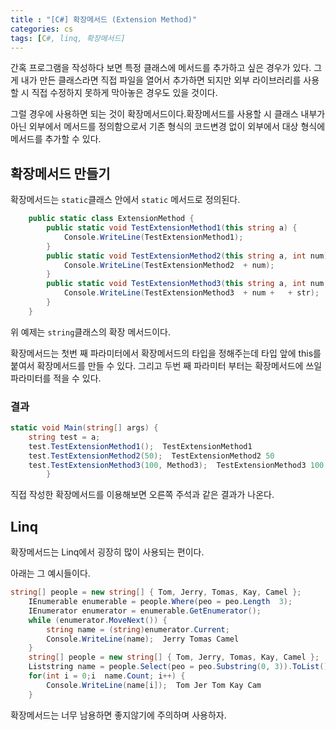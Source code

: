```yaml
---
title : "[C#] 확장메서드 (Extension Method)"
categories: cs
tags: [C#, linq, 확장메서드]
---
```


간혹 프로그램을 작성하다 보면 특정 클래스에 메서드를 추가하고 싶은 경우가 있다. 그게 내가 만든 클래스라면 직접 파일을 열어서 추가하면 되지만 외부 라이브러리를 사용할 시 직접 수정하지 못하게 막아놓은 경우도 있을 것이다.

그럴 경우에 사용하면 되는 것이 확장메서드이다.확장메서드를 사용할 시 클래스 내부가 아닌 외부에서 메서드를 정의함으로서 기존 형식의 코드변경 없이 외부에서 대상 형식에 메서드를 추가할 수 있다.

## 확장메서드 만들기
확장메서드는 `static`클래스 안에서 `static` 메서드로 정의된다.

```cs
    public static class ExtensionMethod {
        public static void TestExtensionMethod1(this string a) {
            Console.WriteLine(TestExtensionMethod1);
        }
        public static void TestExtensionMethod2(this string a, int num) {
            Console.WriteLine(TestExtensionMethod2  + num);
        }
        public static void TestExtensionMethod3(this string a, int num, string str) {
            Console.WriteLine(TestExtensionMethod3  + num +   + str);
        }
    }
```
위 예제는 `string`클래스의 확장 메서드이다.

확장메서드는 첫번 째 파라미터에서 확장메서드의 타입을 정해주는데 타입 앞에 this를 붙여서 확장메서드를 만들 수 있다. 그리고 두번 째 파라미터 부터는 확장메서드에 쓰일 파라미터를 적을 수 있다.

### 결과
```cs
static void Main(string[] args) {
	string test = a;
	test.TestExtensionMethod1();  TestExtensionMethod1
	test.TestExtensionMethod2(50);  TestExtensionMethod2 50
	test.TestExtensionMethod3(100, Method3);  TestExtensionMethod3 100 Method3
        }
```
직접 작성한 확장메서드를 이용해보면 오른쪽 주석과 같은 결과가 나온다.


## Linq
확장메서드는 Linq에서 굉장히 많이 사용되는 편이다.

아래는 그 예시들이다.
```cs
string[] people = new string[] { Tom, Jerry, Tomas, Kay, Camel };
	IEnumerable enumerable = people.Where(peo = peo.Length  3);
	IEnumerator enumerator = enumerable.GetEnumerator();
	while (enumerator.MoveNext()) {
		string name = (string)enumerator.Current;
		Console.WriteLine(name);  Jerry Tomas Camel
	}
	string[] people = new string[] { Tom, Jerry, Tomas, Kay, Camel };
	Liststring name = people.Select(peo = peo.Substring(0, 3)).ToList();
	for(int i = 0;i  name.Count; i++) {
		Console.WriteLine(name[i]);  Tom Jer Tom Kay Cam
	}
```

확장메서드는 너무 남용하면 좋지않기에 주의하며 사용하자.